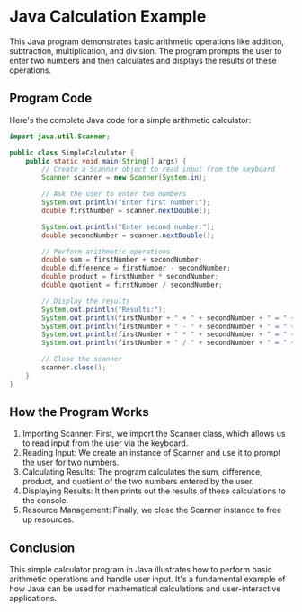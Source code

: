 # Java Calculation Example

This Java program demonstrates basic arithmetic operations like addition, subtraction, multiplication, and division. The program prompts the user to enter two numbers and then calculates and displays the results of these operations.

## Program Code

Here's the complete Java code for a simple arithmetic calculator:

```java
import java.util.Scanner;

public class SimpleCalculator {
    public static void main(String[] args) {
        // Create a Scanner object to read input from the keyboard
        Scanner scanner = new Scanner(System.in);

        // Ask the user to enter two numbers
        System.out.println("Enter first number:");
        double firstNumber = scanner.nextDouble();

        System.out.println("Enter second number:");
        double secondNumber = scanner.nextDouble();

        // Perform arithmetic operations
        double sum = firstNumber + secondNumber;
        double difference = firstNumber - secondNumber;
        double product = firstNumber * secondNumber;
        double quotient = firstNumber / secondNumber;

        // Display the results
        System.out.println("Results:");
        System.out.println(firstNumber + " + " + secondNumber + " = " + sum);
        System.out.println(firstNumber + " - " + secondNumber + " = " + difference);
        System.out.println(firstNumber + " * " + secondNumber + " = " + product);
        System.out.println(firstNumber + " / " + secondNumber + " = " + quotient);

        // Close the scanner
        scanner.close();
    }
}
```

## How the Program Works

1. Importing Scanner: First, we import the Scanner class, which allows us to read input from the user via the keyboard.
2. Reading Input: We create an instance of Scanner and use it to prompt the user for two numbers.
3. Calculating Results: The program calculates the sum, difference, product, and quotient of the two numbers entered by the user.
4. Displaying Results: It then prints out the results of these calculations to the console.
5. Resource Management: Finally, we close the Scanner instance to free up resources.

## Conclusion

This simple calculator program in Java illustrates how to perform basic arithmetic operations and handle user input. It's a fundamental example of how Java can be used for mathematical calculations and user-interactive applications.
